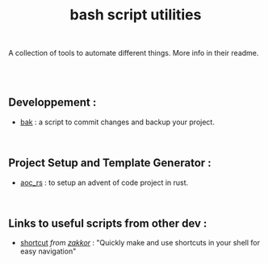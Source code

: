 <h1 align="center"> bash script utilities </h1>

<br>

A collection of tools to automate different things. More info in their readme.

<br>
<br>

## Developpement :

- [bak](bak/README.md) : a script to commit changes and backup your project.

<br>

## Project Setup and Template Generator :

- [aoc_rs](aoc_rs/README.md) : to setup an advent of code project in rust.

<br>

## Links to useful scripts from other dev :

- [shortcut](https://github.com/zakkor/shortcut/blob/master/README.md) _from [zakkor](https://github.com/zakkor)_ : "Quickly make and use shortcuts in your shell for easy navigation"

